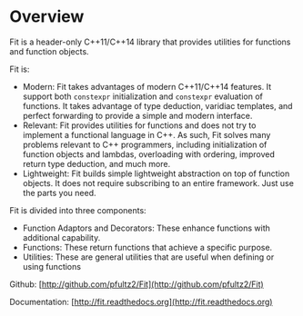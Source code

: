 Overview
========

Fit is a header-only C++11/C++14 library that provides utilities for functions and function objects. 

Fit is:

- Modern: Fit takes advantages of modern C++11/C++14 features. It support both `constexpr` initialization and `constexpr` evaluation of functions. It takes advantage of type deduction, varidiac templates, and perfect forwarding to provide a simple and modern interface. 
- Relevant: Fit provides utilities for functions and does not try to implement a functional language in C++. As such, Fit solves many problems relevant to C++ programmers, including initialization of function objects and lambdas, overloading with ordering, improved return type deduction, and much more.
- Lightweight: Fit builds simple lightweight abstraction on top of function objects. It does not require subscribing to an entire framework. Just use the parts you need.

Fit is divided into three components:

* Function Adaptors and Decorators: These enhance functions with additional capability.
* Functions: These return functions that achieve a specific purpose.
* Utilities: These are general utilities that are useful when defining or using functions

Github: [http://github.com/pfultz2/Fit](http://github.com/pfultz2/Fit)

Documentation: [http://fit.readthedocs.org](http://fit.readthedocs.org)
